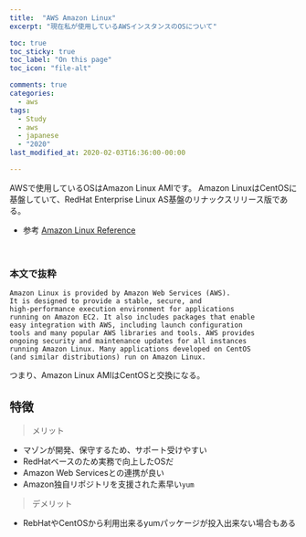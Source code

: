 ```yaml
---
title:  "AWS Amazon Linux"
excerpt: "現在私が使用しているAWSインスタンスのOSについて"

toc: true
toc_sticky: true
toc_label: "On this page"
toc_icon: "file-alt"

comments: true
categories:
  - aws
tags:
  - Study
  - aws
  - japanese
  - "2020"
last_modified_at: 2020-02-03T16:36:00-00:00

---
```


AWSで使用しているOSはAmazon Linux AMIです。
Amazon LinuxはCentOSに基盤していて、RedHat Enterprise Linux AS基盤のリナックスリリース版である。

* 参考
[Amazon Linux Reference](http://centos.pe.kr/owiki/index.php?url=centos "Amazon Linux Reference")

<br>

### 本文で抜粋

```
Amazon Linux is provided by Amazon Web Services (AWS). 
It is designed to provide a stable, secure, and 
high-performance execution environment for applications 
running on Amazon EC2. It also includes packages that enable
easy integration with AWS, including launch configuration 
tools and many popular AWS libraries and tools. AWS provides
ongoing security and maintenance updates for all instances
running Amazon Linux. Many applications developed on CentOS
(and similar distributions) run on Amazon Linux.
```

つまり、Amazon Linux AMIはCentOSと交換になる。

## 特徴
> メリット
* マゾンが開発、保守するため、サポート受けやすい
* RedHatベースのため実務で向上したOSだ
* Amazon Web Servicesとの連携が良い
* Amazon独自リポジトリを支援された素早い`yum`

> デメリット
* RebHatやCentOSから利用出来るyumパッケージが投入出来ない場合もある


